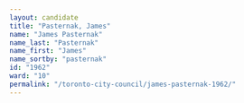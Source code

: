 ```yaml
---
layout: candidate
title: "Pasternak, James"
name: "James Pasternak"
name_last: "Pasternak"
name_first: "James"
name_sortby: "pasternak"
id: "1962"
ward: "10"
permalink: "/toronto-city-council/james-pasternak-1962/"
---
```

